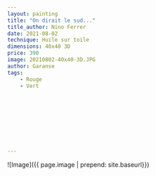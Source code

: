 ```yaml
---
layout: painting
title: "On dirait le sud..." 
title_author: Nino Ferrer                                     
date: 2021-08-02
technique: Huile sur toile 
dimensions: 40x40 3D
price: 390
image: 20210802-40x40-3D.JPG
author: Garanse
tags:
    - Rouge
    - Vert
  
  
  
  
  
  
  
  
  
---
```

![Image]({{ page.image | prepend: site.baseurl}})

